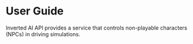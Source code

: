 [examples-link]: https://github.com/inverted-ai/invertedai/tree/master/examples
[rest-link]: https://app.swaggerhub.com/apis/swaggerhub59/Inverted-AI
# User Guide

Inverted AI API provides a service that controls non-playable characters (NPCs) in driving simulations. 
